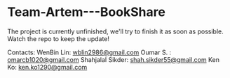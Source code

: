 # Team-Artem---BookShare
The project is currently unfinished, we'll try to finish it as soon as possible. 
Watch the repo to keep the update!


Contacts:
WenBin Lin: wblin2986@gmail.com
Oumar S. :  omarcb1020@gmail.com
Shahjalal Sikder: shah.sikder55@gmail.com
Ken Ko: ken.ko1290@gmail.com
